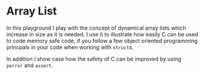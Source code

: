 # Array List 

In this playground I play with the concept of dynamical array lists which increase in size as it is needed. 
I use it to illustrate how easily C can be used to code memory safe code, if you follow a few object oriented programming princpals in your code when working with `struct`s.

In addition I show case how the safety of C can be improved by using `perror` and `assert`.

